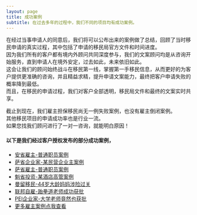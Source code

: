 ```yaml
---
layout: page
title: 成功案例
subtitle: 在过去多年的过程中，我们不同的项目均有成功案例。
---
```


在经过当事申请人的同意后，我们将可以公布出来的案例做了总结，回顾了当时移民申请的真实过程，其中包括了申请的移民局官方文件和时间进度。  
因为我们所有的客户都有境内外顾问共同深度参与，我们的文案顾问均是从咨询开始服务，直到申请人在境外安定，过去如此，未来依旧如此。  
这会让我们的顾问始终战斗在移民第一线，掌握第一手移民信息，从而更好的为客户提供更准确的咨询，并且精益求精，提升申请文案能力，最终把客户申请失败的概率降到最低。  
而且，在移民的申请过程，我们对客户全部透明，移民局文件和最终的文案实时共享。  
  
  
截止到现在，我们雇主担保移民尚无一例失败案例，也没有雇主倒闭案例。  
其他移民项目的申请成功率也是行业一流。  
如果您找我们顾问进行了一对一咨询，就能明白原因！  

#### 以下是我们经过客户授权发布的部分成功案例，

* [安省雇主-普通职员案例](http://mp.weixin.qq.com/s?__biz=Mzk0OTIyNzM3Mg==&mid=2247485559&idx=1&sn=f3e2f837abaa0a37eaf0ed845bd096c7&chksm=c35ad274f42d5b62d341714a5fbb3445b49a92e1f7662a154a9e68b8eecb79b489dee705a372&scene=21#wechat_redirect)
* [萨省企业家-某民营企业主案例](http://mp.weixin.qq.com/s?__biz=Mzk0OTIyNzM3Mg==&mid=2247485559&idx=2&sn=fb6fba12bf95d49b99568ec1fc8b8949&chksm=c35ad274f42d5b62cb047ff544c7e6a8ae819f17e85f121409ea1476e3aa5094ac0e2072f33f&scene=21#wechat_redirect)
* [萨省雇主-普通职员案例](http://mp.weixin.qq.com/s?__biz=Mzk0OTIyNzM3Mg==&mid=2247485559&idx=3&sn=07c21e136eb958ed89ba0fbe306281c3&chksm=c35ad274f42d5b628be9e69df23def25c92feb21ca5491a2dfebf742f64d9c7eb0bb96e1c0da&scene=21#wechat_redirect)
* [魁省投资-某酒店高管案例](http://mp.weixin.qq.com/s?__biz=Mzk0OTIyNzM3Mg==&mid=2247485559&idx=4&sn=643c3c3c712c13a2c85693acd4763983&chksm=c35ad274f42d5b629069b29b8fe5347e3c8a6e69a7915149bed44d2ed93bcb02fff6cab39a13&scene=21#wechat_redirect)
* [曼留移民-44岁大龄妈妈涉险过关](http://mp.weixin.qq.com/s?__biz=Mzk0OTIyNzM3Mg==&mid=2247485584&idx=3&sn=68e4ef1e9121f5b1e2ca30a08b80a646&chksm=c35ad293f42d5b85163e40da3a3991a1339e5ea43a6fa24ef6d643c5403e0bf7c9df47c04ba3&scene=21#wechat_redirect)
* [联邦自雇-跆拳道老师成功获批](http://mp.weixin.qq.com/s?__biz=Mzk0OTIyNzM3Mg==&mid=2247485584&idx=4&sn=466dc0ebc26e338a81f2d00f7bb32fa5&chksm=c35ad293f42d5b85f8399a9c5772258214a6a366929236a54579d82c63faaabcc26322a5b31e&scene=21#wechat_redirect)
* [PEI企业家-大学老师竟然也获批](http://mp.weixin.qq.com/s?__biz=Mzk0OTIyNzM3Mg==&mid=2247485648&idx=1&sn=984ed027cb6e27515718fadaa403812b&chksm=c35ad2d3f42d5bc55be53128524e90201f0269ba3e009114e20bf250a8520778f33af278cfbf&scene=21#wechat_redirect)
* [更多雇主案例点我查看](http://mp.weixin.qq.com/s?__biz=Mzk0OTIyNzM3Mg==&mid=2247485584&idx=2&sn=f23303a59cca6098b7183c3195fc9eaa&chksm=c35ad293f42d5b8506c6e339096c7dfaf072e84aa5f5778e3c87bc5d589134e00717681f5889&scene=21#wechat_redirect)
